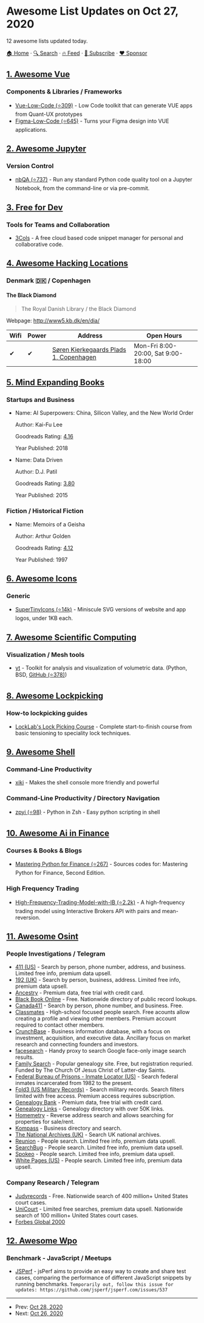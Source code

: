 # Awesome List Updates on Oct 27, 2020

12 awesome lists updated today.

[🏠 Home](/README.md) · [🔍 Search](https://www.trackawesomelist.com/search/) · [🔥 Feed](https://www.trackawesomelist.com/rss.xml) · [📮 Subscribe](https://trackawesomelist.us17.list-manage.com/subscribe?u=d2f0117aa829c83a63ec63c2f&id=36a103854c) · [❤️  Sponsor](https://github.com/sponsors/theowenyoung)



## [1. Awesome Vue](/content/vuejs/awesome-vue/README.md)

### Components & Libraries / Frameworks

*   [Vue-Low-Code (⭐309)](https://github.com/KlausSchaefers/vue-low-code) - Low Code toolkit that can generate VUE apps from Quant-UX prototypes
*   [Figma-Low-Code (⭐645)](https://github.com/KlausSchaefers/figma-low-code) - Turns your Figma design into VUE applications.

## [2. Awesome Jupyter](/content/markusschanta/awesome-jupyter/README.md)

### Version Control

*   [nbQA (⭐737)](https://github.com/nbQA-dev/nbQA) - Run any standard Python code quality tool on a Jupyter Notebook, from the command-line or via pre-commit.

## [3. Free for Dev](/content/ripienaar/free-for-dev/README.md)

### Tools for Teams and Collaboration

*   [3Cols](https://3cols.com/) - A free cloud based code snippet manager for personal and collaborative code.

## [4. Awesome Hacking Locations](/content/daviddias/awesome-hacking-locations/README.md)

### Denmark 🇩🇰 / Copenhagen

#### The Black Diamond

> The Royal Danish Library / the Black Diamond

Webpage: <http://www5.kb.dk/en/dia/>

| Wifi | Power | Address                                                                         | Open Hours                         |
| ---- | ----- | ------------------------------------------------------------------------------- | ---------------------------------- |
| ✔    | ✔     | [Søren Kierkegaards Plads 1, Copenhagen](https://goo.gl/maps/FYgBmyrYyEc7h9zR7) | Mon-Fri 8:00-20:00, Sat 9:00-18:00 |

## [5. Mind Expanding Books](/content/hackerkid/Mind-Expanding-Books/README.md)

### Startups and Business

- Name: AI Superpowers: China, Silicon Valley, and the New World Order

  Author: Kai-Fu Lee

  Goodreads Rating: [4.16](https://www.goodreads.com/book/show/38242135-ai-superpowers)

  Year Published: 2018


- Name: Data Driven

  Author: D.J. Patil

  Goodreads Rating: [3.80](https://www.goodreads.com/book/show/24780653-data-driven)

  Year Published: 2015



### Fiction / Historical Fiction

- Name: Memoirs of a Geisha

  Author: Arthur Golden

  Goodreads Rating: [4.12](https://www.goodreads.com/book/show/929.Memoirs_of_a_Geisha)

  Year Published: 1997



## [6. Awesome Icons](/content/vkarampinis/awesome-icons/README.md)

### Generic

*   [SuperTinyIcons (⭐14k)](https://github.com/edent/SuperTinyIcons) - Miniscule SVG versions of website and app logos, under 1KB each.

## [7. Awesome Scientific Computing](/content/nschloe/awesome-scientific-computing/README.md)

### Visualization / Mesh tools

*   [yt](https://yt-project.org/) - Toolkit for analysis and visualization of volumetric data.
    (Python, BSD, [GitHub (⭐378)](https://github.com/yt-project/yt))

## [8. Awesome Lockpicking](/content/fabacab/awesome-lockpicking/README.md)

### How-to lockpicking guides

*   [LockLab's Lock Picking Course](https://locklab.com/locklab-university/lock-picking-course-2/) - Complete start-to-finish course from basic tensioning to speciality lock techniques.

## [9. Awesome Shell](/content/alebcay/awesome-shell/README.md)

### Command-Line Productivity

*   [xiki](https://xiki.org) - Makes the shell console more friendly and powerful

### Command-Line Productivity / Directory Navigation

*   [zpyi (⭐98)](https://github.com/sakshamsharma/zpyi) - Python in Zsh - Easy python scripting in shell

## [10. Awesome Ai in Finance](/content/georgezouq/awesome-ai-in-finance/README.md)

### Courses & Books & Blogs

*   [Mastering Python for Finance (⭐267)](https://github.com/jamesmawm/mastering-python-for-finance-second-edition) - Sources codes for: Mastering Python for Finance, Second Edition.

### High Frequency Trading

*   [High-Frequency-Trading-Model-with-IB (⭐2.2k)](https://github.com/jamesmawm/High-Frequency-Trading-Model-with-IB) - A high-frequency trading model using Interactive Brokers API with pairs and mean-reversion.

## [11. Awesome Osint](/content/jivoi/awesome-osint/README.md)

### People Investigations / Telegram

*   [411 (US)](http://www.411.com) - Search by person, phone number, address, and business. Limited free info, premium data upsell.
*   [192 (UK)](http://www.192.com) - Search by person, business, address. Limited free info, premium data upsell.
*   [Ancestry](http://www.ancestry.com) - Premium data, free trial with credit card.
*   [Black Book Online](https://www.blackbookonline.info) - Free. Nationwide directory of public record lookups.
*   [Canada411](http://www.canada411.ca) - Search by person, phone number, and business. Free.
*   [Classmates](http://www.classmates.com) - High-school focused people search. Free acounts allow creating a profile and viewing other members. Premium account required to contact other members.
*   [CrunchBase](http://www.crunchbase.com) - Business information database, with a focus on investment, acquisition, and executive data. Ancillary focus on market research and connecting founders and investors.
*   [facesearch](http://facesaerch.com) - Handy proxy to search Google face-only image search results.
*   [Family Search](https://familysearch.org) - Popular genealogy site. Free, but registration requried. Funded by The Church Of Jesus Christ of Latter-day Saints.
*   [Federal Bureau of Prisons - Inmate Locator (US)](http://www.bop.gov/inmateloc) - Search federal inmates incarcerated from 1982 to the present.
*   [Fold3 (US Military Records)](http://www.fold3.com) - Search military records. Search filters limited with free access. Premium access requires subscription.
*   [Genealogy Bank](http://www.genealogybank.com) - Premium data, free trial with credit card.
*   [Genealogy Links](http://www.genealogylinks.net) - Genealogy directory with over 50K links.
*   [Homemetry](https://homemetry.com) - Reverse address search and allows searching for properties for sale/rent.
*   [Kompass](http://www.kompass.com) - Business directory and search.
*   [The National Archives (UK)](http://www.nationalarchives.gov.uk) - Search UK national archives.
*   [Reunion](http://reunion.com) - People search. Limited free info, premium data upsell.
*   [SearchBug](http://www.searchbug.com) - People search. Limited free info, premium data upsell.
*   [Spokeo](http://www.spokeo.com) - People search. Limited free info, premium data upsell.
*   [White Pages (US)](http://www.whitepages.com) - People search. Limited free info, premium data upsell.

### Company Research / Telegram

*   [Judyrecords](https://www.judyrecords.com/) - Free. Nationwide search of 400 million+ United States court cases.
*   [UniCourt](https://unicourt.com/) - Limited free searches, premium data upsell. Nationwide search of 100 million+ United States court cases.
*   [Forbes Global 2000](http://www.forbes.com/global2000/)

## [12. Awesome Wpo](/content/davidsonfellipe/awesome-wpo/README.md)

### Benchmark - JavaScript / Meetups

*   [JSPerf](http://jsperf.com/) - jsPerf aims to provide an easy way to create and share test cases, comparing the performance of different JavaScript snippets by running benchmarks. `Temporarily out, follow this issue for updates: https://github.com/jsperf/jsperf.com/issues/537`

---

- Prev: [Oct 28, 2020](/content/2020/10/28/README.md)
- Next: [Oct 26, 2020](/content/2020/10/26/README.md)